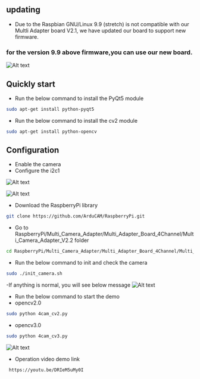 ## updating
- Due to the Raspbian GNU/Linux 9.9 (stretch) is not compatible with our Multli Adapter board V2.1, we have updated our board to    support     new firmware.
### for the version 9.9 above firmware,you can use our new board.
![Alt text](https://github.com/ArduCAM/RaspberryPi/blob/master/data/Multi_Cam_Adapter_Board_v2.1.1.jpg)


## Quickly start
  - Run the below command to install the PyQt5 module
  ```Bash
  sudo apt-get install python-pyqt5
  ```
  - Run the below command to install the cv2 module
  ```Bash
  sudo apt-get install python-opencv
  ```

## Configuration
- Enable the camera 
- Configure the i2c1 

![Alt text](https://github.com/ArduCAM/RaspberryPi/blob/master/data/cfg_i2c1_1.png)

![Alt text](https://github.com/ArduCAM/RaspberryPi/blob/master/data/cfg_i2c1_2.png)
- Download the RaspberryPi library 
```bash
git clone https://github.com/ArduCAM/RaspberryPi.git
```
- Go to RaspberryPi/Multi_Camera_Adapter/Multi_Adapter_Board_4Channel/Multi_Camera_Adapter_V2.2 folder
```Bash
cd RaspberryPi/Multi_Camera_Adapter/Multi_Adapter_Board_4Channel/Multi_Camera_Adapter_V2.2
```
- Run the below command to init and check the camera
```Bash
sudo ./init_camera.sh
```
-If anything is normal, you will see below message
![Alt text](https://github.com/ArduCAM/RaspberryPi/blob/master/data/check_msg.png)

- Run the below command to start the demo
- opencv2.0
```Bash
sudo python 4cam_cv2.py
```
- opencv3.0
```Bash
sudo python 4cam_cv3.py
```
![Alt text](https://github.com/ArduCAM/RaspberryPi/blob/master/data/Multi_Camera_Adapter_Board_openCV3.0.png)
- Operation video demo link
```bash
 https://youtu.be/DRIeM5uMy0I
```

